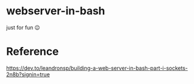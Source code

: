 # webserver-in-bash

just for fun 😉


# Reference

https://dev.to/leandronsp/building-a-web-server-in-bash-part-i-sockets-2n8b?signin=true
